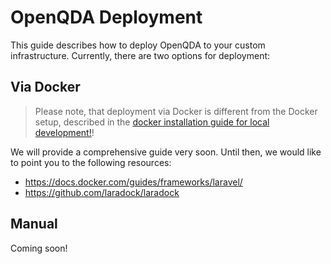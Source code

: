 # OpenQDA Deployment

This guide describes how to deploy OpenQDA to your custom infrastructure.
Currently, there are two options for deployment:


## Via Docker

> Please note, that deployment via Docker is different from the Docker setup,
described in the [docker installation guide for local development!](../installation/docker.md)!

We will provide a comprehensive guide very soon. 
Until then, we would like to point you to the following resources:

- https://docs.docker.com/guides/frameworks/laravel/
- https://github.com/laradock/laradock

## Manual

Coming soon!
